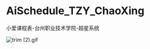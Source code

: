 # AiSchedule_TZY_ChaoXing
小爱课程表-台州职业技术学院-超星系统

![trim (2).gif](https://i.loli.net/2020/10/06/mSivwBWP19862Mr.png)
